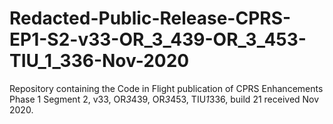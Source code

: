 # Redacted-Public-Release-CPRS-EP1-S2-v33-OR_3_439-OR_3_453-TIU_1_336-Nov-2020
Repository containing the Code in Flight publication of CPRS Enhancements Phase 1 Segment 2, v33, OR*3*439, OR*3*453, TIU*1*336, build 21 received Nov 2020.

